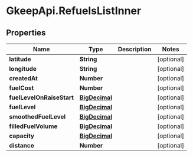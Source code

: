 # GkeepApi.RefuelsListInner

## Properties
Name | Type | Description | Notes
------------ | ------------- | ------------- | -------------
**latitude** | **String** |  | [optional] 
**longitude** | **String** |  | [optional] 
**createdAt** | **Number** |  | [optional] 
**fuelCost** | **Number** |  | [optional] 
**fuelLevelOnRaiseStart** | [**BigDecimal**](BigDecimal.md) |  | [optional] 
**fuelLevel** | [**BigDecimal**](BigDecimal.md) |  | [optional] 
**smoothedFuelLevel** | [**BigDecimal**](BigDecimal.md) |  | [optional] 
**filledFuelVolume** | [**BigDecimal**](BigDecimal.md) |  | [optional] 
**capacity** | [**BigDecimal**](BigDecimal.md) |  | [optional] 
**distance** | **Number** |  | [optional] 
